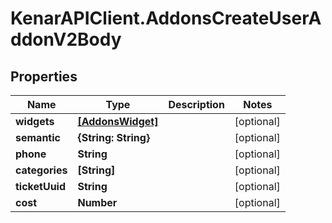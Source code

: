 # KenarAPIClient.AddonsCreateUserAddonV2Body

## Properties

Name | Type | Description | Notes
------------ | ------------- | ------------- | -------------
**widgets** | [**[AddonsWidget]**](AddonsWidget.md) |  | [optional] 
**semantic** | **{String: String}** |  | [optional] 
**phone** | **String** |  | [optional] 
**categories** | **[String]** |  | [optional] 
**ticketUuid** | **String** |  | [optional] 
**cost** | **Number** |  | [optional] 



